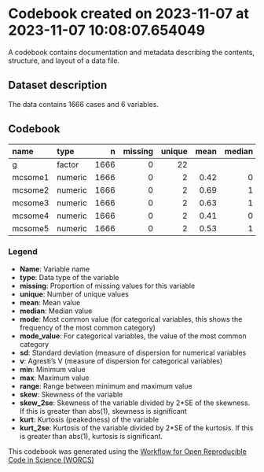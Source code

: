 Codebook created on 2023-11-07 at 2023-11-07 10:08:07.654049
================

A codebook contains documentation and metadata describing the contents,
structure, and layout of a data file.

## Dataset description

The data contains 1666 cases and 6 variables.

## Codebook

| name    | type    |    n | missing | unique | mean | median | mode | mode_value |   sd |    v | min | max | range |  skew | skew_2se |  kurt | kurt_2se |
|:--------|:--------|-----:|--------:|-------:|-----:|-------:|-----:|:-----------|-----:|-----:|----:|----:|------:|------:|---------:|------:|---------:|
| g       | factor  | 1666 |       0 |     22 |      |        |  346 | mTurk      |      | 0.92 |     |     |       |       |          |       |          |
| mcsome1 | numeric | 1666 |       0 |      2 | 0.42 |      0 |    0 |            | 0.49 |      |   0 |   1 |     1 |  0.31 |     2.57 | -1.91 |    -7.95 |
| mcsome2 | numeric | 1666 |       0 |      2 | 0.69 |      1 |    1 |            | 0.46 |      |   0 |   1 |     1 | -0.81 |    -6.78 | -1.34 |    -5.59 |
| mcsome3 | numeric | 1666 |       0 |      2 | 0.63 |      1 |    1 |            | 0.48 |      |   0 |   1 |     1 | -0.54 |    -4.52 | -1.71 |    -7.12 |
| mcsome4 | numeric | 1666 |       0 |      2 | 0.41 |      0 |    0 |            | 0.49 |      |   0 |   1 |     1 |  0.38 |     3.18 | -1.86 |    -7.74 |
| mcsome5 | numeric | 1666 |       0 |      2 | 0.53 |      1 |    1 |            | 0.50 |      |   0 |   1 |     1 | -0.11 |    -0.88 | -1.99 |    -8.30 |

### Legend

- **Name**: Variable name
- **type**: Data type of the variable
- **missing**: Proportion of missing values for this variable
- **unique**: Number of unique values
- **mean**: Mean value
- **median**: Median value
- **mode**: Most common value (for categorical variables, this shows the
  frequency of the most common category)
- **mode_value**: For categorical variables, the value of the most
  common category
- **sd**: Standard deviation (measure of dispersion for numerical
  variables
- **v**: Agresti’s V (measure of dispersion for categorical variables)
- **min**: Minimum value
- **max**: Maximum value
- **range**: Range between minimum and maximum value
- **skew**: Skewness of the variable
- **skew_2se**: Skewness of the variable divided by 2\*SE of the
  skewness. If this is greater than abs(1), skewness is significant
- **kurt**: Kurtosis (peakedness) of the variable
- **kurt_2se**: Kurtosis of the variable divided by 2\*SE of the
  kurtosis. If this is greater than abs(1), kurtosis is significant.

This codebook was generated using the [Workflow for Open Reproducible
Code in Science (WORCS)](https://osf.io/zcvbs/)
